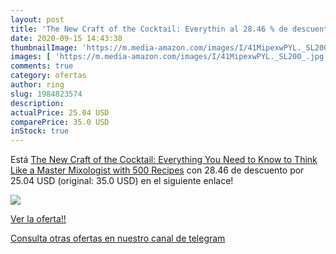 ```yaml
---
layout: post
title: 'The New Craft of the Cocktail: Everythin al 28.46 % de descuento'
date: 2020-09-15 14:43:38
thumbnailImage: 'https://m.media-amazon.com/images/I/41MipexwPYL._SL200_.jpg'
images: [ 'https://m.media-amazon.com/images/I/41MipexwPYL._SL200_.jpg' ]
comments: true
category: ofertas
author: ring
slug: 1984823574
description:
actualPrice: 25.04 USD
comparePrice: 35.0 USD
inStock: true
---
```


Está [The New Craft of the Cocktail: Everything You Need to Know to Think Like a Master Mixologist  with 500 Recipes](https://www.amazon.com/dp/1984823574/?tag=redken08-20) con 28.46 de descuento por 25.04 USD (original: 35.0 USD) en el siguiente enlace!

[![](https://m.media-amazon.com/images/I/41MipexwPYL._SL200_.jpg)](https://www.amazon.com/dp/1984823574/?tag=redken08-20)

[Ver la oferta!!](https://www.amazon.com/dp/1984823574/?tag=redken08-20)

[Consulta otras ofertas en nuestro canal de telegram](https://t.me/s/ofertas25)
